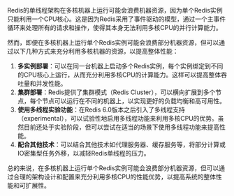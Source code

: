 Redis的单线程架构在多核机器上运行可能会浪费机器资源，因为单个Redis实例只能利用一个CPU核心。这是因为Redis采用了事件驱动的模型，通过一个主事件循环来处理所有的请求和操作，使得其本身无法利用多核CPU的并行计算能力。

然而，即便在多核机器上运行单个Redis实例可能会浪费部分机器资源，但可以通过以下几种方式来充分利用多核机器的资源，以提高整体性能：

1. **多实例部署**：可以在同一台机器上启动多个Redis实例，每个实例绑定到不同的CPU核心上运行，从而充分利用多核CPU的计算能力。这样可以提高整体吞吐量和并发性能。
2. **集群部署**：Redis提供了集群模式（Redis Cluster），可以横向扩展到多个节点，每个节点可以运行在不同的机器上，以实现更好的负载均衡和高可用性。
3. **使用多线程实验功能**：在Redis 6.0版本之后引入了多线程支持（experimental），可以试验性地启用多线程功能来利用多核CPU的优势。虽然目前还处于实验阶段，但可以尝试在适当的场景下使用多线程功能来提高性能。
4. **配合其他技术**：可以结合其他技术如代理服务器、缓存服务等，将部分计算或IO密集型任务外移，以减轻Redis单线程的压力。

总的来说，在多核机器上运行单个Redis实例可能会浪费部分机器资源，但可以通过合理的架构设计和配置来充分利用多核CPU的性能优势，以提高系统的整体性能和可扩展性。
